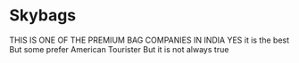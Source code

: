 # Skybags
THIS IS ONE OF THE PREMIUM BAG COMPANIES IN INDIA
YES it is the best
<br>
But some prefer American Tourister
But it is not always true